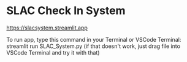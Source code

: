 # SLAC Check In System

https://slacsystem.streamlit.app

To run app, type this command in your Terminal or VSCode Terminal: streamlit run SLAC_System.py (if that doesn't work, just drag file into VSCode Terminal and try it with that)
